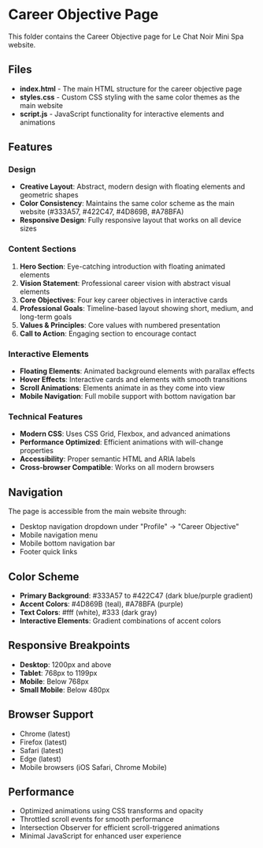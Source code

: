 # Career Objective Page

This folder contains the Career Objective page for Le Chat Noir Mini Spa website.

## Files

- **index.html** - The main HTML structure for the career objective page
- **styles.css** - Custom CSS styling with the same color themes as the main website
- **script.js** - JavaScript functionality for interactive elements and animations

## Features

### Design
- **Creative Layout**: Abstract, modern design with floating elements and geometric shapes
- **Color Consistency**: Maintains the same color scheme as the main website (#333A57, #422C47, #4D869B, #A78BFA)
- **Responsive Design**: Fully responsive layout that works on all device sizes

### Content Sections
1. **Hero Section**: Eye-catching introduction with floating animated elements
2. **Vision Statement**: Professional career vision with abstract visual elements
3. **Core Objectives**: Four key career objectives in interactive cards
4. **Professional Goals**: Timeline-based layout showing short, medium, and long-term goals
5. **Values & Principles**: Core values with numbered presentation
6. **Call to Action**: Engaging section to encourage contact

### Interactive Elements
- **Floating Elements**: Animated background elements with parallax effects
- **Hover Effects**: Interactive cards and elements with smooth transitions
- **Scroll Animations**: Elements animate in as they come into view
- **Mobile Navigation**: Full mobile support with bottom navigation bar

### Technical Features
- **Modern CSS**: Uses CSS Grid, Flexbox, and advanced animations
- **Performance Optimized**: Efficient animations with will-change properties
- **Accessibility**: Proper semantic HTML and ARIA labels
- **Cross-browser Compatible**: Works on all modern browsers

## Navigation

The page is accessible from the main website through:
- Desktop navigation dropdown under "Profile" → "Career Objective"
- Mobile navigation menu
- Mobile bottom navigation bar
- Footer quick links

## Color Scheme

- **Primary Background**: #333A57 to #422C47 (dark blue/purple gradient)
- **Accent Colors**: #4D869B (teal), #A78BFA (purple)
- **Text Colors**: #fff (white), #333 (dark gray)
- **Interactive Elements**: Gradient combinations of accent colors

## Responsive Breakpoints

- **Desktop**: 1200px and above
- **Tablet**: 768px to 1199px
- **Mobile**: Below 768px
- **Small Mobile**: Below 480px

## Browser Support

- Chrome (latest)
- Firefox (latest)
- Safari (latest)
- Edge (latest)
- Mobile browsers (iOS Safari, Chrome Mobile)

## Performance

- Optimized animations using CSS transforms and opacity
- Throttled scroll events for smooth performance
- Intersection Observer for efficient scroll-triggered animations
- Minimal JavaScript for enhanced user experience
